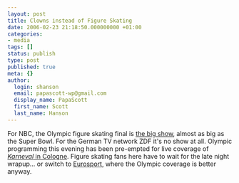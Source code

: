 ```yaml
---
layout: post
title: Clowns instead of Figure Skating
date: 2006-02-23 21:18:50.000000000 +01:00
categories:
- media
tags: []
status: publish
type: post
published: true
meta: {}
author:
  login: shanson
  email: papascott-wp@gmail.com
  display_name: PapaScott
  first_name: Scott
  last_name: Hanson
---
```

<p>For NBC, the Olympic figure skating final is <a href="http://sports.yahoo.com/olympics/torino2006/news?slug=km-nbcfigs022306&prov=yhoo&type=lgns" title="The big show - Turin 2006 Winter Olympics - Yahoo! Sports">the big show</a>, almost as big as the Super Bowl. For the German TV network ZDF it's no show at all. Olympic programming this evening has been pre-empted for live coverage of <a href="http://www.zdf.de/ZDFde/einzelsendung/6/0,1970,2650470,00.html" title="ZDF.de - Einzelsendung"><em>Karneval</em> in Cologne</a>. Figure skating fans here have to wait for the late night wrapup... or switch to <a href="http://eurosport.com/" title="Eurosport - The torino winter olympics live and in video">Eurosport</a>, where the Olympic coverage is better anyway. </p>
